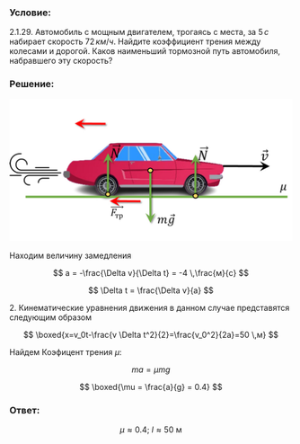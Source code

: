 ###  Условие:

$2.1.29.$ Автомобиль с мощным двигателем, трогаясь с места, за $5 \,с$ набирает скорость $72 \,км/ч$. Найдите коэффициент трения между колесами и дорогой. Каков наименьший тормозной путь автомобиля, набравшего эту скорость?

###  Решение:

![ Силы действующие на автомобиль |1165x585, 59%](../../img/2.1.29/sol.jpg)

Находим величину замедления

$$
a = -\frac{\Delta v}{\Delta t} = -4 \,\frac{м}{с}
$$

$$
\Delta t = \frac{\Delta v}{a}
$$

2\. Кинематические уравнения движения в данном случае представятся следующим образом

$$
\boxed{x=v_0t-\frac{v \Delta t^2}{2}=\frac{v_0^2}{2a}=50 \,м}
$$

Найдем Коэфицент трения $\mu$:

$$
ma = \mu mg
$$

$$
\boxed{\mu = \frac{a}{g} = 0.4}
$$

###  Ответ:

$$
\mu\approx 0.4\text{; }l \approx 50 \text{ м}
$$